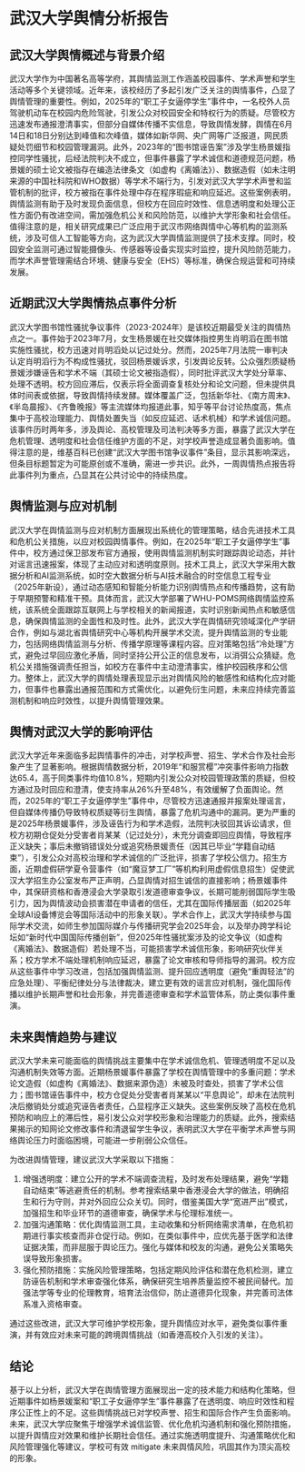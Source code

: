 # 武汉大学舆情分析报告

## 武汉大学舆情概述与背景介绍

武汉大学作为中国著名高等学府，其舆情监测工作涵盖校园事件、学术声誉和学生活动等多个关键领域。近年来，该校经历了多起引发广泛关注的舆情事件，凸显了舆情管理的重要性。例如，2025年的“职工子女逼停学生”事件中，一名校外人员驾驶机动车在校园内危险驾驶，引发公众对校园安全和特权行为的质疑。尽管校方迅速发布通报澄清事实，但部分自媒体传播不实信息，导致舆情发酵，舆情在6月14日和18日分别达到峰值和次峰值，媒体如新华网、央广网等广泛报道，网民质疑处罚细节和校园管理漏洞。此外，2023年的“图书馆诬告案”涉及学生杨景媛指控同学性骚扰，后经法院判决不成立，但事件暴露了学术诚信和道德规范问题，杨景媛的硕士论文被指存在编造法律条文（如虚构《离婚法》）、数据造假（如未注明来源的中国社科院和WHO数据）等学术不端行为，引发对武汉大学学术声誉和监管机制的批评，校方被指在事件处理中存在程序瑕疵和响应延迟。这些案例表明，舆情监测有助于及时发现负面信息，但校方在回应时效性、信息透明度和处理公正性方面仍有改进空间，需加强危机公关和风险防范，以维护大学形象和社会信任。值得注意的是，相关研究成果已广泛应用于武汉市网络舆情中心等机构的监测系统，涉及可信人工智能等方向，这为武汉大学舆情监测提供了技术支撑。同时，校园安全监测可通过智能摄像头、传感器等设备实现实时监控，提升风险防范能力，而学术声誉管理需结合环境、健康与安全（EHS）等标准，确保合规运营和可持续发展。

## 近期武汉大学舆情热点事件分析

武汉大学图书馆性骚扰争议事件（2023-2024年）是该校近期最受关注的舆情热点之一。事件始于2023年7月，女生杨景媛在社交媒体指控男生肖明滔在图书馆实施性骚扰，校方迅速对肖明滔处以记过处分。然而，2025年7月法院一审判决认定肖明滔行为不构成性骚扰，驳回杨景媛诉求，引发舆论反转。公众强烈质疑杨景媛涉嫌诬告和学术不端（其硕士论文被指造假），同时批评武汉大学处分草率、处理不透明。校方回应滞后，仅表示将全面调查复核处分和论文问题，但未提供具体时间表或依据，导致舆情持续发酵。媒体覆盖广泛，包括新华社、《南方周末》、《半岛晨报》、《齐鲁晚报》等主流媒体均报道此事，知乎等平台讨论热度高，焦点集中于高校治理能力、舆情处置失当（如反应延迟、话术机械）和学术诚信问题。该事件历时两年多，涉及舆论、高校管理及司法判决等多方面，暴露了武汉大学在危机管理、透明度和社会信任维护方面的不足，对学校声誉造成显著负面影响。值得注意的是，维基百科已创建“武汉大学图书馆争议事件”条目，显示其影响深远，但条目标题暂定为可能原创或不准确，需进一步共识。此外，一周舆情热点报告将此事件列为重点，凸显其在公共讨论中的持续热度。

## 舆情监测与应对机制

武汉大学在舆情监测与应对机制方面展现出系统化的管理策略，结合先进技术工具和危机公关措施，以应对校园舆情事件。例如，在2025年“职工子女逼停学生”事件中，校方通过保卫部发布官方通报，使用舆情监测机制实时跟踪舆论动态，并针对谣言迅速报案，体现了主动应对和透明度原则。技术工具上，武汉大学采用大数据分析和AI监测系统，如时空大数据分析与AI技术融合的时空信息工程专业（2025年新设），通过动态感知和智能分析能力识别舆情热点和传播趋势，这有助于早期预警和精准干预。具体而言，武汉大学部署了WHU-POMS网络舆情监控系统，该系统全面跟踪互联网上与学校相关的新闻报道，实时识别新闻热点和敏感信息，确保舆情监测的全面性和及时性。此外，武汉大学在舆情研究领域深化产学研合作，例如与湖北省舆情研究中心等机构开展学术交流，提升舆情监测的专业能力，包括网络舆情监测与分析、传播学原理等课程内容。应对策略包括“冷处理”方式，避免过早回应激化矛盾，同时坚持公开公正的信息发布，以消弭公众猜疑。危机公关措施强调责任担当，如校方在事件中主动澄清事实，维护校园秩序和公信力。整体上，武汉大学的舆情处理表现显示出对舆情风险的敏感性和结构化应对能力，但事件也暴露出通报范围和方式需优化，以避免衍生问题，未来应持续完善监测机制和响应时效性，以提升舆情管理效果。

## 舆情对武汉大学的影响评估

武汉大学近年来面临多起舆情事件的冲击，对学校声誉、招生、学术合作及社会形象产生了显著影响。根据舆情数据分析，2019年“和服赏樱”冲突事件影响力指数达65.4，高于同类事件均值10.8%，短期内引发公众对校园管理政策的质疑，但校方通过及时回应和澄清，使支持率从26%升至48%，有效缓解了负面舆论。然而，2025年的“职工子女逼停学生”事件中，尽管校方迅速通报并报案处理谣言，但自媒体传播仍导致特权质疑等衍生舆情，暴露了危机沟通中的漏洞。更为严重的是2025年杨景媛事件，涉及诬告行为和学术造假，法院判决驳回其诉讼请求，但校方初期仓促处分受害者肖某某（记过处分），未充分调查即回应舆情，导致程序正义缺失；事后未撤销错误处分或追究杨景媛责任（因其已毕业“学籍自动结束”），引发公众对高校治理和学术诚信的广泛批评，损害了学校公信力。招生方面，近期虚假研学夏令营事件（如“魔豆梦工厂”等机构利用虚假信息招生）促使武汉大学招生办公室发布严正声明，凸显舆情对招生诚信的直接影响；杨景媛事件中，其保研资格和香港浸会大学录取引发道德审查争议，长期可能削弱国际学生吸引力，因为舆情波动会损害潜在申请者的信任，尤其在国际传播层面（如2025年全球AI设备博览会等国际活动中的形象关联）。学术合作上，武汉大学持续参与国际学术交流，如师生参加国际媒介与传播研究学会2025年会，以及举办跨学科论坛如“新时代中国国际传播创新”，但2025年性骚扰案涉及的论文争议（如虚构《离婚法》、数据造假）若处理不当，可能损害学术诚信形象，影响研究伙伴关系；校方学术不端处理机制响应延迟，暴露了论文审核和导师指导的漏洞。校方应从这些事件中学习改进，包括加强舆情监测、提升回应透明度（避免“重舆轻法”的应急处理）、平衡纪律处分与法律裁决，建立更有效的谣言应对机制，强化国际传播以维护长期声誉和社会形象，并完善道德审查和学术监管体系，防止类似事件重演。

## 未来舆情趋势与建议

武汉大学未来可能面临的舆情挑战主要集中在学术诚信危机、管理透明度不足以及沟通机制失效等方面。近期杨景媛事件暴露了学校在舆情管理中的多重问题：学术论文造假（如虚构《离婚法》、数据来源伪造）未被及时查处，损害了学术公信力；图书馆诬告事件中，校方仓促处分受害者肖某某以“平息舆论”，却未在法院判决后撤销处分或追究诬告者责任，凸显程序正义缺失。这些案例反映了高校在危机预防和响应上的滞后性，易引发公众对学校形象和治理能力的质疑。此外，搜索结果揭示的知网论文修改事件和清退留学生争议，表明武汉大学在平衡学术声誉与网络舆论压力时面临困境，可能进一步削弱公众信任。

为改进舆情管理，建议武汉大学采取以下措施：
1. 增强透明度：建立公开的学术不端调查流程，及时发布处理结果，避免“学籍自动结束”等逃避责任的机制。参考搜索结果中香港浸会大学的做法，明确招生和行为守则，并对外回应公众关切。同时，借鉴美国大学“宽进严出”模式，加强招生和毕业环节的道德审查，确保学术与伦理标准统一。
2. 加强沟通策略：优化舆情监测工具，主动收集和分析网络需求清单，在危机初期进行事实核查而非仓促行动。例如，在类似事件中，应优先基于医学和法律证据决策，而非屈服于舆论压力。强化与媒体和校友的沟通，避免公关策略失误导致形象损害。
3. 强化预防措施：实施风险管理策略，包括定期风险评估和潜在危机检测，建立防诬告机制和学术审查强化体系，确保研究生培养质量监控不被民间替代。加强法学等专业的伦理教育，培育法治信仰，防止道德异化现象，并完善司法体系准入资格审查。

通过这些改进，武汉大学可维护学校形象，提升舆情应对水平，避免类似事件重演，并有效应对未来可能的跨境舆情挑战（如香港高校介入引发的关注）。

## 结论

基于以上分析，武汉大学在舆情管理方面展现出一定的技术能力和结构化策略，但近期事件如杨景媛案和“职工子女逼停学生”事件暴露了在透明度、响应时效性和程序公正性上的不足。这些舆情挑战已对学校声誉、招生和国际合作产生负面影响。未来，武汉大学应聚焦于增强学术诚信监管、优化危机沟通机制和强化预防措施，以提升舆情应对效果和维护长期社会信任。通过实施透明度提升、沟通策略优化和风险管理强化等建议，学校可有效 mitigate 未来舆情风险，巩固其作为顶尖高校的形象。